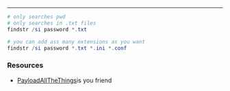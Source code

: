 -- -
```powershell
# only searches pwd
# only searches in .txt files
findstr /si password *.txt

# you can add ass many extensions as you want
findstr /si password *.txt *.ini *.conf
```
### Resources
- [PayloadAllTheThings](https://swisskyrepo.github.io/InternalAllTheThings/redteam/escalation/windows-privilege-escalation/#eop-looting-for-passwords)is you friend